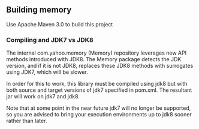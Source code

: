 ## Building memory
Use Apache Maven 3.0 to build this project

### Compiling and JDK7 vs JDK8
The internal com.yahoo.memory (Memory) repository leverages new API methods introduced with JDK8. 
The Memory package detects the JDK version, and if it is not JDK8, replaces these
JDK8 methods with surrogates using JDK7, which will be slower. 
 
In order for this to work, this library must be compiled using jdk8 
but with both source and target versions of jdk7 specified in pom.xml. 
The resultant jar will work on jdk7 and jdk8. 

Note that at some point in the near future jdk7 will no longer be supported, 
so you are advised to bring your execution environments up to jdk8 sooner rather than later.
